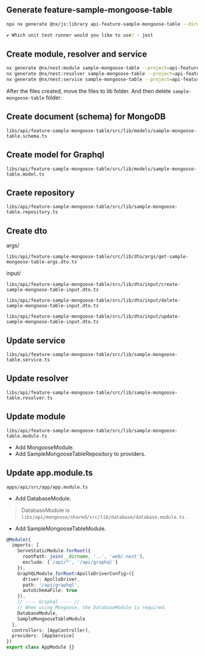 ## Generate feature-sample-mongoose-table

```bash
npx nx generate @nx/js:library api-feature-sample-mongoose-table --directory=libs/api/feature-sample-mongoose-table --importPath=@libs/api/feature-sample-mongoose-table --tags=scope:api --bundler=swc

✔ Which unit test runner would you like to use? · jest
```

## Create module, resolver and service

```bash
nx generate @nx/nest:module sample-mongoose-table --project=api-feature-sample-mongoose-table
nx generate @nx/nest:resolver sample-mongoose-table --project=api-feature-sample-mongoose-table
nx generate @nx/nest:service sample-mongoose-table --project=api-feature-sample-mongoose-table
```

After the files created, move the files to lib folder.
And then delete `sample-mongoose-table` folder.

## Create document (schema) for MongoDB

 `libs/api/feature-sample-mongoose-table/src/lib/models/sample-mongoose-table.schema.ts`

## Create model for Graphql

 `libs/api/feature-sample-mongoose-table/src/lib/models/sample-mongoose-table.model.ts`

## Craete repository

 `libs/api/feature-sample-mongoose-table/src/lib/sample-mongoose-table.repository.ts`

## Create dto

args/

 `libs/api/feature-sample-mongoose-table/src/lib/dto/args/get-sample-mongoose-table-args.dto.ts`

input/

 `libs/api/feature-sample-mongoose-table/src/lib/dto/input/create-sample-mongoose-table-input.dto.ts`

 `libs/api/feature-sample-mongoose-table/src/lib/dto/input/delete-sample-mongoose-table-input.dto.ts`

 `libs/api/feature-sample-mongoose-table/src/lib/dto/input/update-sample-mongoose-table-input.dto.ts`

## Update service

 `libs/api/feature-sample-mongoose-table/src/lib/sample-mongoose-table.service.ts`

## Update resolver

 `libs/api/feature-sample-mongoose-table/src/lib/sample-mongoose-table.resolver.ts`

## Update module

 `libs/api/feature-sample-mongoose-table/src/lib/sample-mongoose-table.module.ts`

* Add MongooseModule.
* Add SampleMongooseTableRepository to providers.

## Update app.module.ts

 `apps/api/src/app/app.module.ts`

* Add DatabaseModule.

> DatabaseModule is `libs/api/mongoose/shared/src/lib/database/database.module.ts` .

* Add SampleMongooseTableModule.

```ts
@Module({
  imports: [
    ServeStaticModule.forRoot({
      rootPath: join(__dirname, '..', 'web/.next'),
      exclude: ['/api/*', '/api/graphql']
    }),
    GraphQLModule.forRoot<ApolloDriverConfig>({
      driver: ApolloDriver,
      path: '/api/graphql',
      autoSchemaFile: true
    }),
    // ---- Graphql ---- //
    // When using Mongoose, the DatabaseModule is required.
    DatabaseModule,
    SampleMongooseTableModule
  ],
  controllers: [AppController],
  providers: [AppService]
})
export class AppModule {}
```
